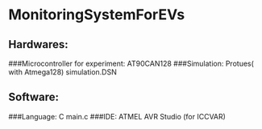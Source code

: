 # MonitoringSystemForEVs
## Hardwares:
###Microcontroller for experiment:
AT90CAN128
###Simulation: 
Protues( with Atmega128)
simulation.DSN

## Software:
###Language: 
C
main.c
###IDE: 
ATMEL AVR Studio (for ICCVAR)
